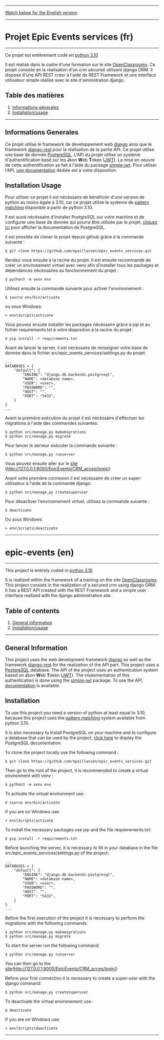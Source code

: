 
***
[Watch below for the English version](#Epic_events-en) 
***

# Projet Epic Events services (fr)

***

Ce projet est entièrement codé en [python 3.10](https://www.python.org/downloads/release/python-3100/)

Il est réalisé dans le cadre d'une formation sur le site [OpenClassrooms](https://openclassrooms.com/fr/).
Ce projet consiste en la réalisation d'un crm sécurisé utilisant django ORM. Il dispose d'une API REST créer à l'aide de REST Framework et une interface utilisateur simple réalisé avec le site d'aministration django.

## Table des matières
1. [Informations génerales](#informations-generales)
2. [Installation/usage](#installation-usage)

***

## Informations Generales

Ce projet utilise le framework de developpement web [django](https://docs.djangoproject.com/fr/4.0/) ainsi que le framework [django-rest](https://www.django-rest-framework.org/) pour la réalisation de la partie API. Ce projet utilise une base de donnée [PostgreSQL](https://www.postgresql.org/).
L'API du projet utilise un système d'authentification basé sur les **J**son **W**eb **T**oken ([JWT](https://jwt.io/)). La mise en oeuvre de cette authentification se fait à l'aide du package [simple-jwt](https://django-rest-framework-simplejwt.readthedocs.io/en/latest/getting_started.html). Pour utiliser l'API, [une documentation](https://documenter.getpostman.com/view/17930773/UVR5spcW) dédiée est à votre disposition.


## Installation Usage

Pour utiliser ce projet il est nécéssaire de bénéficier d'une version de python au moins égale à 3.10, car ce projet utilise le systeme de [pattern matching](https://www.python.org/dev/peps/pep-0636/) disponible à partir de python 3.10.

Il est aussi nécéssaire d'installer PostgreSQL sur votre machine et de configurer une base de donnée qui pourra être utilisée par le projet, [cliquez ici](https://www.postgresql.org/docs/) pour afficher la documentation de PostgreSQL.

Il est possible de cloner le projet depuis github grâce à la commande suivante :

```
$ git clone https://github.com/npaillasson/epic_events_services.git
```

Rendez-vous ensuite à la racine du projet. Il est ensuite recommandé de créer un environement virtuel avec venv afin d'installer tous les packages et dépendances nécéssaires au fonctionnement du projet :

```
$ python3 -m venv env
```

Utilisez ensuite la commande suivante pour activer l'environnement :
```
$ source env/bin/activate
```

ou sous Windows:
```
> env\Scripts\activate
```

Vous pouvez ensuite installer les packages nécéssaire grâce à pip et au fichier requirements.txt à votre disposition à la racine du projet:
```
$ pip install -r requirements.txt
```

Avant de lancer le server, il est nécéssaire de renseigner votre base de donnée dans le fichier src/epic_events_services/settings.py du projet:
```
...
DATABASES = {
    "default": {
        "ENGINE": "django.db.backends.postgresql",
        "NAME": <database name>,
        "USER": <user>,
        "PASSWORD": "",
        "HOST": "",
        "PORT": "5432",
    }
}
...
```

Avant la première exécution du projet il est nécéssaire d'effectuer les migrations à l'aide des commandes suivantes:
```
$ python src/manage.py makemigrations
$ python src/manage.py migrate
```

Pour lancer le serveur exécuter la commande suivante :
```
$ python src/manage.py runserver
```

Vous pouvez ensuite aller sur le [site](http://127.0.0.1:8000/EpicEvents/CRM_acces/login/) (http://127.0.0.1:8000/EpicEvents/CRM_acces/login/)

Avant votre première connexion il est nécéssaire de créer un super-utilisateur à l'aide de la commande django:

```
$ python src/manage.py createsuperuser
```

Pour désactiver l'environnement virtuel, utilisez la commande suivante :
```
$ deactivate
```

Ou sous Windows:
```
> env\Scripts\deactivate
```

***
# epic-events (en)
***


This project is entirely coded in [python 3.10](https://www.python.org/downloads/release/python-3100/)

It is realized within the framework of a training on the site [OpenClassrooms](https://openclassrooms.com/fr/).
This project consists in the realization of a secured crm using django ORM. It has a REST API created with the REST Framework and a simple user interface realized with the django administration site.


## Table of contents
1. [General information](#general-information)
2. [Installation/usage](#installation)

***

## General Information

This project uses the web development framework [django](https://docs.djangoproject.com/en/4.0/) as well as the framework [django-rest](https://www.django-rest-framework.org/) for the realization of the API part. This project uses a [PostgreSQL](https://www.postgresql.org/) database.
The API of the project uses an authentication system based on **J**son **W**eb **T**oken ([JWT](https://jwt.io/)). The implementation of this authentication is done using the [simple-jwt](https://django-rest-framework-simplejwt.readthedocs.io/en/latest/getting_started.html) package. To use the API, [documentation](https://documenter.getpostman.com/view/17930773/UVR5spcW) is available.


## Installation

To use this project you need a version of python at least equal to 3.10, because this project uses the [pattern matching](https://www.python.org/dev/peps/pep-0636/) system available from python 3.10.

It is also necessary to install PostgreSQL on your machine and to configure a database that can be used by the project, [click here](https://www.postgresql.org/docs/) to display the PostgreSQL documentation.

To clone the project locally use the following command :

```
$ git clone https://github.com/npaillasson/epic_events_services.git
```

Then go to the root of the project, it is recommended to create a virtual environment with venv :

```
$ python3 -m venv env
```

To activate the virtual environment use :
```
$ source env/bin/activate
```

If you are on Windows use:
```
> env\Scripts\activate
```

To install the necessary packages use pip and the file requierements.txt:
```
$ pip install -r requirements.txt
```

Before launching the server, it is necessary to fill in your database in the file src/epic_events_services/settings.py of the project:
```
...
DATABASES = {
    "default": {
        "ENGINE": "django.db.backends.postgresql",
        "NAME": <database name>,
        "USER": <user>,
        "PASSWORD": "",
        "HOST": "",
        "PORT": "5432",
    }
}
...
```

Before the first execution of the project it is necessary to perform the migrations with the following commands:
```
$ python src/manage.py makemigrations
$ python src/manage.py migrate
```

To start the server run the following command:
```
$ python src/manage.py runserver
```

You can then go to the [site](http://127.0.0.1:8000/EpicEvents/CRM_acces/login/)(http://127.0.0.1:8000/EpicEvents/CRM_acces/login/)

Before your first connection it is necessary to create a super-user with the django command:
```
$ python src/manage.py createsuperuser
```

To deactivate the virtual environement use :
```
$ deactivate
```

If you are on Windows use:
```
> env\Scripts\deactivate
```


****